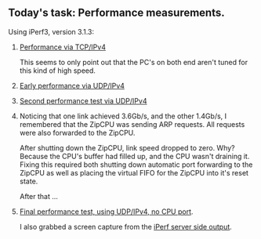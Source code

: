 ## Today's task: Performance measurements.

Using iPerf3, version 3.1.3:

1. [Performance via TCP/IPv4](20240105-iperf-1.pdf)

   This seems to only point out that the PC's on both end aren't tuned for this
   kind of high speed.

2. [Early performance via UDP/IPv4](20240105-iperf-2.pdf)

3. [Second performance test via UDP/IPv4](20240105-iperf-3.pdf)

4. Noticing that one link achieved 3.6Gb/s, and the other 1.4Gb/s, I remembered
   that the ZipCPU was sending ARP requests.  All requests were also forwarded
   to the ZipCPU.
 
   After shutting down the ZipCPU, link speed dropped to zero.  Why?  Because
   the CPU's buffer had filled up, and the CPU wasn't draining it.  Fixing this
   required both shutting down automatic port forwarding to the ZipCPU as well
   as placing the virtual FIFO for the ZipCPU into it's reset state.

   After that ...

5. [Final performance test, using UDP/IPv4, no CPU port](20240105-iperf-4c.pdf).

   I also grabbed a screen capture from the [iPerf server side
   output](20240105-iperf-4s.pdf).


